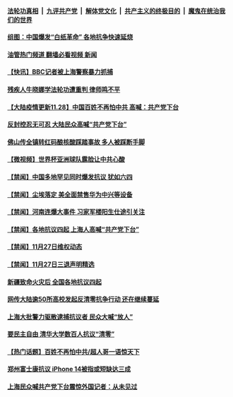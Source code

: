 ####  [法轮功真相](../../../../basic/blob/master/README.md?t=11281731) &nbsp;|&nbsp; [九评共产党](../../../../9ping.md/blob/master/README.md?t=11281731) &nbsp;|&nbsp; [解体党文化](../../../../jtdwh.md/blob/master/README.md?t=11281731)  &nbsp;|&nbsp; [共产主义的终极目的](../../../../gczydzjmd.md/blob/master/README.md?t=11281731) &nbsp;|&nbsp; [魔鬼在统治我们的世界](../../../../mgztzwmdsj.md/blob/master/README.md?t=11281731) 



#### [组图：中国爆发“白纸革命” 各地抗争快速延烧](../pages/prog204/a103584983.md?t=11281731) 

#### [油管热门频道 翻墙必看视频 新闻](http://129.146.143.75:81/youtube.html?11281731)




#### [【快讯】BBC记者被上海警察暴力抓捕](../pages/prog204/a103584878.md?t=11281731) 

#### [残疾人牛晓娜学法轮功遭重判 律师鸣不平](../pages/prog204/a103584645.md?t=11281731) 

#### [【大陆疫情更新11.28】中国百姓不再怕中共 高喊：共产党下台](../pages/prog204/a103574272.md?t=11281731) 

#### [反封控忍无可忍 大陆民众高喊“共产党下台”](../pages/prog204/a103584835.md?t=11281731) 



#### [佛山传全镇转红码酿核酸踩踏事故 多人被踩断手脚](../pages/prog204/a103584768.md?t=11281731) 

#### [【微视频】世界杯亚洲球队露脸让中共心酸](../pages/prog204/a103584702.md?t=11281731) 

#### [【禁闻】中国多地罕见同时爆发抗议 犹如六四](../pages/prog204/a103584698.md?t=11281731) 

#### [【禁闻】尘埃落定 美全面禁售华为中兴等设备](../pages/prog204/a103584704.md?t=11281731) 

#### [【禁闻】河南连爆大事件 习家军楼阳生仕途引关注](../pages/prog204/a103584707.md?t=11281731) 

#### [【禁闻】各地抗议四起 上海人高喊“共产党下台”](../pages/prog204/a103584713.md?t=11281731) 


#### [【禁闻】11月27日维权动态](../pages/prog204/a103584696.md?t=11281731) 

#### [【禁闻】11月27日三退声明精选](../pages/prog204/a103584694.md?t=11281731) 

#### [新疆致命火灾后 全国各地抗议四起](../pages/prog204/a103584633.md?t=11281731) 


#### [网传大陆逾50所高校发起反清零抗争行动 还在继续蔓延](../pages/prog204/a103584620.md?t=11281731) 

#### [上海大批警力驱散逮捕抗议者 民众大喊“放人”](../pages/prog204/a103584631.md?t=11281731) 

#### [要民主自由 清华大学数百人抗议“清零”](../pages/prog204/a103584624.md?t=11281731) 

#### [【热门话题】百姓不再怕中共/超人哥一语惊天下](../pages/prog204/a103584512.md?t=11281731) 

#### [郑州富士康抗议 iPhone 14被指或短缺达三成](../pages/prog204/a103584520.md?t=11281731) 


#### [上海民众喊共产党下台震惊外国记者：从未见过](../pages/prog204/a103584356.md?t=11281731) 

<img src='http://gfw-breaker.win/goodnews/indexes/prog204.md' width='0px' height='0px'/>
